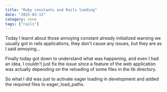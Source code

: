 ```yaml
---
title: "Ruby constants and Rails loading"
date: "2025-03-13"
category: none
tags: ["rails"]
---
```


Today I learnt about those annoying constant already 
initialized warning we usually got in rails applications,
they don't cause any issues, but they are as I said
annoying...

Finally today got down to understand what was happening,
and even I had an idea, I couldn't just fix the issue
since a feature of the web application was actually 
depending on the reloading of some files in the lib 
directory.

So what I did was just to activate eager loading in
development and added the required files to 
eager_load_paths.